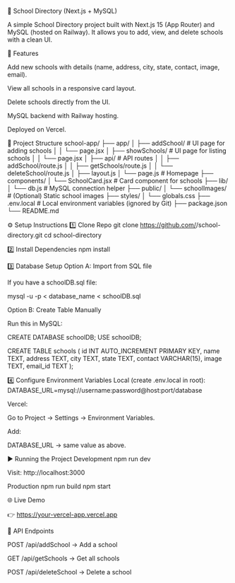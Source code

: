 🏫 School Directory (Next.js + MySQL)

A simple School Directory project built with Next.js 15 (App Router) and MySQL (hosted on Railway).
It allows you to add, view, and delete schools with a clean UI.

🚀 Features

Add new schools with details (name, address, city, state, contact, image, email).

View all schools in a responsive card layout.

Delete schools directly from the UI.

MySQL backend with Railway hosting.

Deployed on Vercel.

📂 Project Structure
school-app/
├── app/
│   ├── addSchool/         # UI page for adding schools
│   │   └── page.jsx
│   ├── showSchools/       # UI page for listing schools
│   │   └── page.jsx
│   ├── api/               # API routes
│   │   ├── addSchool/route.js
│   │   ├── getSchools/route.js
│   │   └── deleteSchool/route.js
│   ├── layout.js
│   └── page.js            # Homepage
├── components/
│   └── SchoolCard.jsx     # Card component for schools
├── lib/
│   └── db.js              # MySQL connection helper
├── public/
│   └── schoolImages/      # (Optional) Static school images
├── styles/
│   └── globals.css
├── .env.local             # Local environment variables (ignored by Git)
├── package.json
└── README.md

⚙️ Setup Instructions
1️⃣ Clone Repo
git clone https://github.com/<your-username>/school-directory.git
cd school-directory

2️⃣ Install Dependencies
npm install

3️⃣ Database Setup
Option A: Import from SQL file

If you have a schoolDB.sql file:

mysql -u <username> -p < database_name < schoolDB.sql

Option B: Create Table Manually

Run this in MySQL:

CREATE DATABASE schoolDB;
USE schoolDB;

CREATE TABLE schools (
  id INT AUTO_INCREMENT PRIMARY KEY,
  name TEXT,
  address TEXT,
  city TEXT,
  state TEXT,
  contact VARCHAR(15),
  image TEXT,
  email_id TEXT
);

4️⃣ Configure Environment Variables
Local (create .env.local in root):
DATABASE_URL=mysql://username:password@host:port/database

Vercel:

Go to Project → Settings → Environment Variables.

Add:

DATABASE_URL → same value as above.

▶️ Running the Project
Development
npm run dev


Visit: http://localhost:3000

Production
npm run build
npm start

🌐 Live Demo

👉 https://your-vercel-app.vercel.app

📌 API Endpoints

POST /api/addSchool → Add a school

GET /api/getSchools → Get all schools

POST /api/deleteSchool → Delete a school